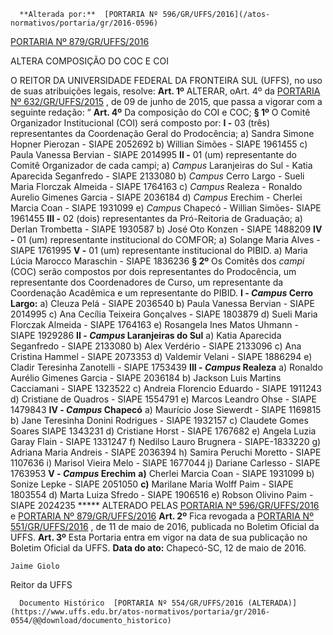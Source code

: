       **Alterada por:**  [PORTARIA Nº 596/GR/UFFS/2016](/atos-normativos/portaria/gr/2016-0596) 

  [PORTARIA Nº 879/GR/UFFS/2016](/atos-normativos/portaria/gr/2016-0879) 

   ALTERA COMPOSIÇÃO DO COC E COI  

 O REITOR DA UNIVERSIDADE FEDERAL DA FRONTEIRA SUL (UFFS), no uso de suas atribuições legais, resolve:   **Art. 1º** ALTERAR, oArt. 4º da [PORTARIA Nº 632/GR/UFFS/2015](https://www.uffs.edu.br/atos-normativos/portaria/gr/2015-0632)  , de 09 de junho de 2015, que passa a vigorar com a seguinte redação: “ **Art. 4º** Da composição do COI e COC; **§ 1º** O Comitê Organizador Institucional (COI) será composto por: **I -** 03 (três) representantes da Coordenação Geral do Prodocência; a) Sandra Simone Hopner Pierozan - SIAPE 2052692 b) Willian Simões - SIAPE 1961455 c) Paula Vanessa Bervian - SIAPE 2014995 **II -** 01 (um) representante do Comitê Organizador de cada campi; a) *Campus* Laranjeiras do Sul - Katia Aparecida Seganfredo - SIAPE 2133080 b) *Campus* Cerro Largo - Sueli Maria Florczak Almeida - SIAPE 1764163 c) *Campus* Realeza - Ronaldo Aurelio Gimenes Garcia - SIAPE 2036184 d) *Campus* Erechim - Cherlei Marcia Coan - SIAPE 1931099 e) *Campus* Chapecó - Willian Simões- SIAPE 1961455 **III -** 02 (dois) representantes da Pró-Reitoria de Graduação; a) Derlan Trombetta - SIAPE 1930587 b) José Oto Konzen - SIAPE 1488209 **IV -** 01 (um) representante institucional do COMFOR; a) Solange Maria Alves - SIAPE 1761995 **V -** 01 (um) representante institucional do PIBID. a) Maria Lúcia Marocco Maraschin - SIAPE 1836236 **§ 2º** Os Comitês dos *campi* (COC) serão compostos por dois representantes do Prodocência, um representante dos Coordenadores de Curso, um representante da Coordenação Acadêmica e um representante do PIBID. **I - *Campus* Cerro Largo:**  a) Cleuza Pelá - SIAPE 2036540 b) Paula Vanessa Bervian - SIAPE 2014995 c) Ana Cecília Teixeira Gonçalves - SIAPE 1803879 d) Sueli Maria Florczak Almeida - SIAPE 1764163 e) Rosangela Ines Matos Uhmann - SIAPE 1929286 **II - *Campus* Laranjeiras do Sul**  a) Katia Aparecida Seganfredo - SIAPE 2133080 b) Alex Verdério - SIAPE 2133096 c) Ana Cristina Hammel - SIAPE 2073353 d) Valdemir Velani - SIAPE 1886294 e) Cladir Teresinha Zanotelli - SIAPE 1753439 **III - *Campus* Realeza**  a) Ronaldo Aurélio Gimenes Garcia - SIAPE 2036184 b) Jackson Luis Martins Cacciamani - SIAPE 1323522 c) Andreia Florencio Eduardo - SIAPE 1911243 d) Cristiane de Quadros - SIAPE 1554791 e) Marcos Leandro Ohse - SIAPE 1479843 **IV - *Campus* Chapecó**  a) Maurício Jose Siewerdt - SIAPE 1169815 b) Jane Teresinha Donini Rodrigues - SIAPE 1932157 c) Claudete Gomes Soares SIAPE 1343231 d) Cristiane Horst - SIAPE 1767682 e) Angela Luzia Garay Flain - SIAPE 1331247 f) Nedilso Lauro Brugnera - SIAPE-1833220 g) Adriana Maria Andreis - SIAPE 2036394 h) Samira Peruchi Moretto - SIAPE 1107636 i) Marisol Vieira Melo - SIAPE 1677044 j) Dariane Carlesso - SIAPE 1763953 **V - *Campus* Erechim**   **a)**  Cherlei Marcia Coan - SIAPE 1931099  b) Sonize Lepke - SIAPE 2051050  **c)**  Marilane Maria Wolff Paim - SIAPE 1803554  d) Marta Luiza Sfredo - SIAPE 1906516 e) Robson Olivino Paim - SIAPE 2024235 ***** ALTERADO PELAS [PORTARIA Nº 596/GR/UFFS/2016](https://www.uffs.edu.br/atos-normativos/portaria/gr/2016-0596)  e [PORTARIA Nº 879/GR/UFFS/2016](https://www.uffs.edu.br/atos-normativos/portaria/gr/2016-0879)    **Art. 2º** Fica revogada a [PORTARIA Nº 551/GR/UFFS/2016](https://www.uffs.edu.br/atos-normativos/portaria/gr/2016-0551)  , de 11 de maio de 2016, publicada no Boletim Oficial da UFFS.   **Art. 3º** Esta Portaria entra em vigor na data de sua publicação no Boletim Oficial da UFFS.      **Data do ato:** Chapecó-SC, 12 de maio de 2016.   
 

    Jaime Giolo   
 Reitor da UFFS 

      Documento Histórico  [PORTARIA Nº 554/GR/UFFS/2016 (ALTERADA)](https://www.uffs.edu.br/atos-normativos/portaria/gr/2016-0554/@@download/documento_historico)     
      